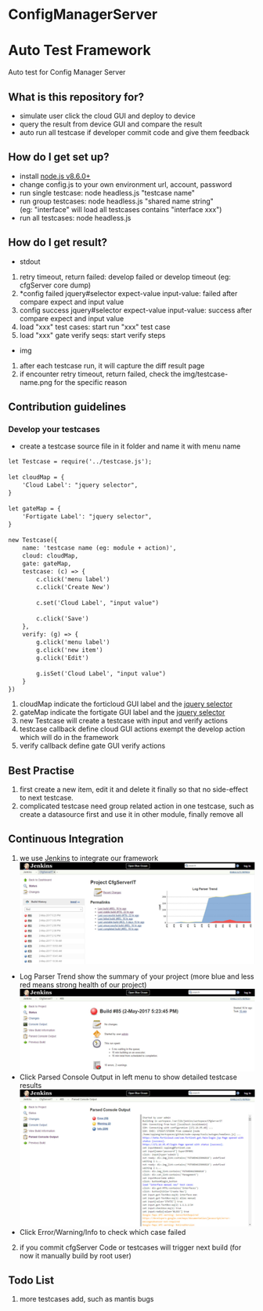 # ConfigManagerServer

# Auto Test Framework
Auto test for Config Manager Server  

## What is this repository for?
* simulate user click the cloud GUI and deploy to device  
* query the result from device GUI and compare the result  
* auto run all testcase if developer commit code and give them feedback  

## How do I get set up?
* install [node.js v8.6.0+](https://nodejs.org/en/download/package-manager/)  
* change config.js to your own environment url, account, password  
* run single testcase: node headless.js "testcase name"  
* run group testcases: node headless.js "shared name string"  
  (eg: "interface" will load all testcases contains "interface xxx")  
* run all testcases: node headless.js  

## How do I get result?
* stdout  
1. retry timeout, return failed: develop failed or develop timeout (eg: cfgServer core dump)  
2. *config failed jquery#selector expect-value input-value: failed after compare expect and input value  
2. config success jquery#selector expect-value input-value: success after compare expect and input value  
3. load "xxx" test cases: start run "xxx" test case  
4. load "xxx" gate verify seqs: start verify steps  

* img  
1. after each testcase run, it will capture the diff result page  
2. if encounter retry timeout, return failed, check the img/testcase-name.png for the specific reason  

## Contribution guidelines

### Develop your testcases
* create a testcase source file in it folder and name it with menu name  
~~~~
let Testcase = require('../testcase.js');

let cloudMap = {
    'Cloud Label': "jquery selector",
}

let gateMap = {
    'Fortigate Label': "jquery selector",
}

new Testcase({
    name: 'testcase name (eg: module + action)',
    cloud: cloudMap,
    gate: gateMap,
    testcase: (c) => {
        c.click('menu label')
        c.click('Create New')

        c.set('Cloud Label', "input value")

        c.click('Save')
    },
    verify: (g) => {
        g.click('menu label')
        g.click('new item')
        g.click('Edit')

        g.isSet('Cloud Label', "input value")
    }
})
~~~~
1. cloudMap indicate the forticloud GUI label and the [jquery selector](https://api.jquery.com/category/selectors/)  
2. gateMap indicate the fortigate GUI label and the [jquery selector](https://api.jquery.com/category/selectors/)  
3. new Testcase will create a testcase with input and verify actions  
4. testcase callback define cloud GUI actions exempt the develop action which will do in the framework  
5. verify callback define gate GUI verify actions  

## Best Practise
1. first create a new item, edit it and delete it finally so that no side-effect to next testcase.
2. complicated testcase need group related action in one testcase, such as create a datasource first and use it in other module, finally remove all  

## Continuous Integration
1. we use [Jenkins](http://172.16.94.162:8080/job/CfgServerIT) to integrate our framework  
![Jenkins home](doc/jenkins-home.jpg)
* Log Parser Trend show the summary of your project (more blue and less red means strong health of our project)  
![Jenkins build](doc/jenkins-build.jpg)
* Click Parsed Console Output in left menu to show detailed testcase results  
![Jenkins output](doc/jenkins-output.jpg)
* Click Error/Warning/Info to check which case failed  

2. if you commit cfgServer Code or testcases will trigger next build (for now it manually build by root user)  

## Todo List
1. more testcases add, such as mantis bugs  
